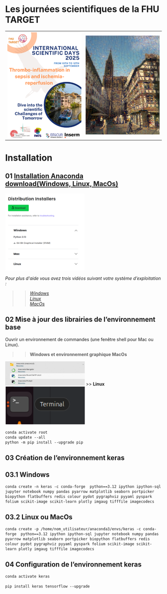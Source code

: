 # Les journées scientifiques de la FHU TARGET

<table>
    <tr>                                                                                   
         <th><img src="https://raw.githubusercontent.com/rbizoi/FHU_TARGET_ScientificDays_2025/refs/heads/main/images/fhu_2025.png" width="256"></th>
         <th><img src="https://raw.githubusercontent.com/rbizoi/FHU_TARGET_ScientificDays_2025/refs/heads/main/images/strasbourg.png" width="256"></th>
     </tr>
</table>


# Installation 

## 01 <b></b><a href="https://www.anaconda.com/download/success">Installation Anaconda <br>download(Windows, Linux, MacOs)</a></b>
<a href="https://www.anaconda.com/download/success"><img src="https://raw.githubusercontent.com/rbizoi/FHU_TARGET_ScientificDays_2025/refs/heads/main/images/anaconda_setup.png" width="256"></a>

<i>Pour plus d'aide vous avez trois vidéos suivant votre système d’exploitation :<br></i>
>> <i><a href="https://www.anaconda.com/docs/getting-started/anaconda/install#windows-installation">Windows</a><br></i>
>> <i><a href="https://www.anaconda.com/docs/getting-started/anaconda/install#linux-installer">Linux</a><br></i>
>> <i><a href="https://www.anaconda.com/docs/getting-started/anaconda/install#macos-graphical-installer">MacOs</a><br></i>

## 02 Mise à jour des librairies de l’environnement <b>base</b>
Ouvrir un environnement de commandes (une fenêtre shell pour Mac ou Linux).
>> <b>Windows et environnement graphique MacOs</b>
<img src="https://raw.githubusercontent.com/rbizoi/FHU_TARGET_ScientificDays_2025/refs/heads/main/images/conda_prompt.png" width="256">
>> <b>Linux</b>
<img src="https://raw.githubusercontent.com/rbizoi/FHU_TARGET_ScientificDays_2025/refs/heads/main/images/terminal.png" width="256">

```
conda activate root
conda update --all
python -m pip install --upgrade pip
```

## 03 Création de l’environnement <b>keras</b>

## 03.1 <b>Windows</b>

```
conda create -n keras -c conda-forge  python==3.12 ipython ipython-sql jupyter notebook numpy pandas pyarrow matplotlib seaborn portpicker biopython flatbuffers redis colour pydot pygraphviz pyyaml pyspark folium scikit-image scikit-learn plotly imgaug tifffile imagecodecs
```

## 03.2 <b>Linux ou MacOs</b>

```
conda create -p /home/nom_utilisateur/anaconda3/envs/keras -c conda-forge  python==3.12 ipython ipython-sql jupyter notebook numpy pandas pyarrow matplotlib seaborn portpicker biopython flatbuffers redis colour pydot pygraphviz pyyaml pyspark folium scikit-image scikit-learn plotly imgaug tifffile imagecodecs
```

## 04 Configuration de l’environnement <b>keras</b>

```
conda activate keras

pip install keras tensorflow --upgrade
```